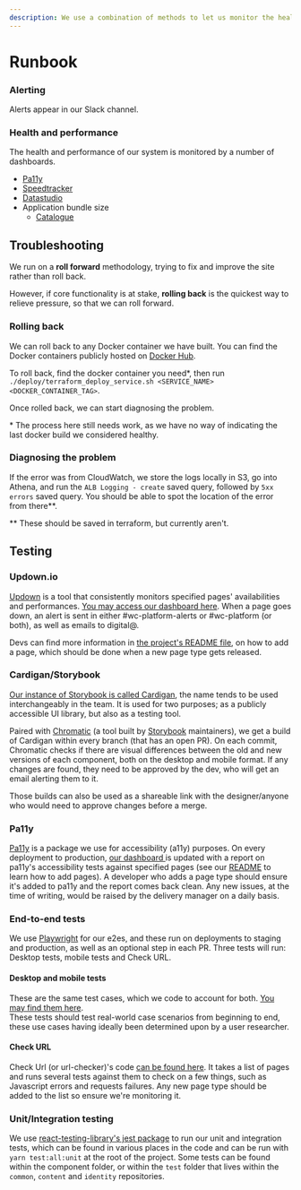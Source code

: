 ```yaml
---
description: We use a combination of methods to let us monitor the health of our system.
---
```


# Runbook

### Alerting

Alerts appear in our Slack channel.

### Health and performance

The health and performance of our system is monitored by a number of dashboards.

* [Pa11y](https://dash.wellcomecollection.org/pa11y/report.latest.html)
* [Speedtracker](http://ghp.wellcomecollection.org/speedtracker/)
* [Datastudio](https://datastudio.google.com)
* Application bundle size
  * [Catalogue](https://dash.wellcomecollection.org/bundles/catalogue.browser.latest.html)

## Troubleshooting

We run on a **roll forward** methodology, trying to fix and improve the site rather than roll back.

However, if core functionality is at stake, **rolling back** is the quickest way to relieve pressure, so that we can roll forward.

### Rolling back

We can roll back to any Docker container we have built. You can find the Docker containers publicly hosted on [Docker Hub](https://hub.docker.com/r/wellcome/).

To roll back, find the docker container you need\*, then run `./deploy/terraform_deploy_service.sh <SERVICE_NAME> <DOCKER_CONTAINER_TAG>`.

Once rolled back, we can start diagnosing the problem.

\* The process here still needs work, as we have no way of indicating the last docker build we considered healthy.

### Diagnosing the problem

If the error was from CloudWatch, we store the logs locally in S3, go into Athena, and run the `ALB Logging - create` saved query, followed by `5xx errors` saved query. You should be able to spot the location of the error from there\*\*.

\*\* These should be saved in terraform, but currently aren't.

## Testing

### Updown.io

[Updown](https://updown.io/) is a tool that consistently monitors specified pages' availabilities and performances. [You may access our dashboard here](https://updown.io/p/1bj95). When a page goes down, an alert is sent in either #wc-platform-alerts or #wc-platform (or both), as well as emails to digital@.&#x20;

Devs can find more information in [the project's README file](https://github.com/wellcomecollection/wellcomecollection.org/blob/main/updown/README.md), on how to add a page, which should be done when a new page type gets released.

### Cardigan/Storybook

[Our instance of Storybook is called Cardigan](https://cardigan.wellcomecollection.org/), the name tends to be used interchangeably in the team. It is used for two purposes; as a publicly accessible UI library, but also as a testing tool.&#x20;

Paired with [Chromatic](https://www.chromatic.com/) (a tool built by [Storybook](https://storybook.js.org/) maintainers), we get a build of Cardigan within every branch (that has an open PR). On each commit, Chromatic checks if there are visual differences between the old and new versions of each component, both on the desktop and mobile format. If any changes are found, they need to be approved by the dev, who will get an email alerting them to it.&#x20;

Those builds can also be used as a shareable link with the designer/anyone who would need to approve changes before a merge.

### Pa11y

[Pa11y](https://github.com/pa11y/pa11y) is a package we use for accessibility (a11y) purposes. On every deployment to production, [our dashboard ](https://dash.wellcomecollection.org/pa11y/)is updated with a report on pa11y's accessibility tests against specified pages (see our [README](https://github.com/wellcomecollection/wellcomecollection.org/blob/main/pa11y/README.md) to learn how to add pages). A developer who adds a page type should ensure it's added to pa11y and the report comes back clean. Any new issues, at the time of writing, would be raised by the delivery manager on a daily basis.

### End-to-end tests&#x20;

We use [Playwright](https://playwright.dev/) for our e2es, and these run on deployments to staging and production, as well as an optional step in each PR. Three tests will run: Desktop tests, mobile tests and Check URL.

#### Desktop and mobile tests

These are the same test cases, which we code to account for both. [You may find them here](https://github.com/wellcomecollection/wellcomecollection.org/tree/main/playwright/test).\
These tests should test real-world case scenarios from beginning to end, these use cases having ideally been determined upon by a user researcher.

#### Check URL

Check Url (or url-checker)'s code [can be found here](https://github.com/wellcomecollection/wellcomecollection.org/tree/main/playwright/url-checker). It takes a list of pages and runs several tests against them to check on a few things, such as Javascript errors and requests failures. Any new page type should be added to the list so ensure we're monitoring it.&#x20;

### Unit/Integration testing

We use [react-testing-library's jest package](https://github.com/testing-library/jest-dom#readme) to run our unit and integration tests, which can be found in various places in the code and can be run with `yarn test:all:unit` at the root of the project. Some tests can be found within the component folder, or within the `test` folder that lives within the `common`, `content` and `identity` repositories.
